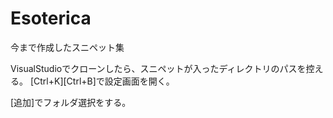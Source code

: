 # Esoterica
今まで作成したスニペット集

VisualStudioでクローンしたら、スニペットが入ったディレクトリのパスを控える。
[Ctrl+K][Ctrl+B]で設定画面を開く。

[追加]でフォルダ選択をする。
